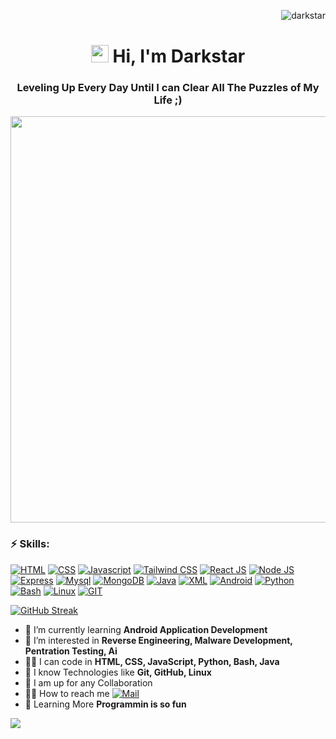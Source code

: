 <p align="right"> <img src="https://komarev.com/ghpvc/?username=Darkstar69&label=Profile%20views&color=0e75b6&style=flat" alt="darkstar" />
<h1 align="center"><img src="https://media.giphy.com/media/hvRJCLFzcasrR4ia7z/giphy.gif" width="28"> Hi, I'm Darkstar</h1>
<h3 align="center">Leveling Up Every Day Until I can Clear All The Puzzles of My Life ;) </h3>
<p align="center">
  <a href="#"><img width="650px" src="https://readme-typing-svg.herokuapp.com?font=Ubuntu&color=58a6ff&size=22&center=true&lines=MERN+Stack+Developer;Android+Application+Developer;Ethical+Hacker;Bug+Bounty+Hunter"></a>
</p>

### ⚡ Skills:
[![HTML](https://img.shields.io/badge/-HTML-lightblue?logo=html5)](#)
[![CSS](https://img.shields.io/badge/-CSS-orange?logo=css)](#)
[![Javascript](https://img.shields.io/badge/-Javascript-blue?logo=Javascript)](#)
[![Tailwind CSS](https://img.shields.io/badge/-Tailwind-skyblue?logo=tailwindcss)](#)
[![React JS](https://img.shields.io/badge/-React-grey?logo=React)](#)
[![Node JS](https://img.shields.io/badge/-Node-aliceblue?logo=nodejs)](#)
[![Express](https://img.shields.io/badge/-Express-navy?logo=Express)](#)
[![Mysql](https://img.shields.io/badge/-Mysql-whitesmoke?logo=mysql)](#)
[![MongoDB](https://img.shields.io/badge/-MongoDB-lightblue?logo=Mongodb)](#)
[![Java](https://img.shields.io/badge/-Java-red?logo=openjdk)](#)
[![XML](https://img.shields.io/badge/-XML-darkorange?logo=xml)](#)
[![Android](https://img.shields.io/badge/-Android-navy?logo=Android)](#)
[![Python](https://img.shields.io/badge/-Python-yellow?logo=Python)](#)
[![Bash](https://img.shields.io/badge/-Bash-darkgrey?logo=bash)](#)
[![Linux](https://img.shields.io/badge/-Linux-grey?logo=linux)](#)
[![GIT](https://img.shields.io/badge/-Git-grey?logo=git)](#)

[![GitHub Streak](https://streak-stats.demolab.com?user=Darkstar69&theme=dark&hide_border=true&border_radius=11.8&hide_current_streak=true)](https://git.io/streak-stats)

- 🍳 I’m currently learning **Android Application Development**
- 🤔 I’m interested in <b>Reverse Engineering, Malware Development, Pentration Testing, Ai</b>
- 👩‍💻 I can code in <b>HTML, CSS, JavaScript, Python, Bash, Java</b>
- 🤗 I know Technologies like <b>Git, GitHub, Linux</b>
- 🤭 I am up for any Collaboration
- 🧏‍♂️ How to reach me [![Mail](https://img.shields.io/badge/-Mail-grey?logo=gmail)](mailto:thisisdarkstar@duck.com)
- 🕺 Learning More **Programmin is so fun**

<img src="https://stats.dooboo.io/api/github-stats-advanced?login=Darkstar69">

 
<!---
Darkstar69/Darkstar69 is a ✨ special ✨ repository because its `README.md` (this file) appears on your GitHub profile.
You can click the Preview link to take a look at your changes.
--->
